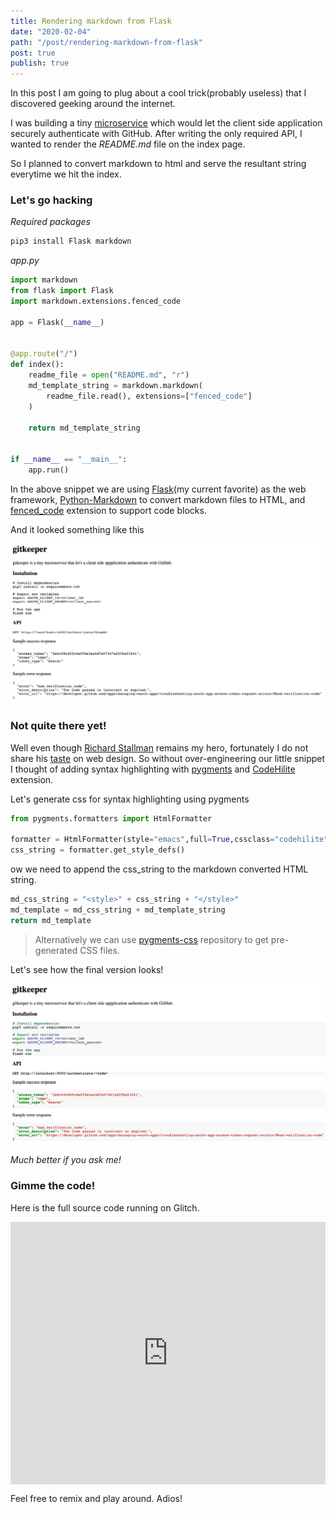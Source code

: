 ```yaml
---
title: Rendering markdown from Flask
date: "2020-02-04"
path: "/post/rendering-markdown-from-flask"
post: true
publish: true
---
```


In this post I am going to plug about a cool trick(probably useless) that I discovered geeking around the internet.

I was building a tiny [microservice](https://github.com/solitudenote/gitkeeper) which would let the client side application securely authenticate with GitHub. After writing the only required API, I wanted to render the *README.md* file on the index page.

So I planned to convert markdown to html and serve the resultant string everytime we hit the index.

### __Let's go hacking__

*Required packages*
```bash
pip3 install Flask markdown
```

*app.py*
```python
import markdown
from flask import Flask
import markdown.extensions.fenced_code

app = Flask(__name__)


@app.route("/")
def index():
    readme_file = open("README.md", "r")
    md_template_string = markdown.markdown(
        readme_file.read(), extensions=["fenced_code"]
    )

    return md_template_string


if __name__ == "__main__":
    app.run()
```

In the above snippet we are using [Flask](https://flask.palletsprojects.com)(my current favorite) as the web framework, [Python-Markdown](https://github.com/Python-Markdown/markdown) to convert markdown files to HTML, and [fenced_code](https://python-markdown.github.io/extensions/fenced_code_blocks/) extension to support code blocks.

And it looked something like this

<div class="post-image">
  <img src="./markdown-render1.png" />
</div>

### __Not quite there yet!__

Well even though [Richard Stallman](https://en.wikipedia.org/wiki/Richard_Stallman) remains my hero, fortunately I do not share his [taste](https://stallman.org/) on web design. So without over-engineering our little snippet I thought of adding syntax highlighting with [pygments](https://pygments.org/) and [CodeHilite](https://python-markdown.github.io/extensions/code_hilite/) extension.

Let's generate css for syntax highlighting using pygments

```python
from pygments.formatters import HtmlFormatter

formatter = HtmlFormatter(style="emacs",full=True,cssclass="codehilite")
css_string = formatter.get_style_defs()
```

ow we need to append the css_string to the markdown converted HTML string.

```python
md_css_string = "<style>" + css_string + "</style>"
md_template = md_css_string + md_template_string
return md_template
```

> Alternatively we can use [pygments-css](https://github.com/richleland/pygments-css) repository to get pre-generated CSS files.

Let's see how the final version looks!

<div class="post-image">
  <img src="./markdown-render-hl.png" />
</div>

*Much better if you ask me!*

### __Gimme the code!__

Here is the full source code running on Glitch.

<div class="glitch-embed-wrap" style="height: 420px; width: 100%;">
  <iframe
    src="https://glitch.com/embed/#!/embed/silken-football?path=app.py&previewSize=0&sidebarCollapsed=true"
    title="silken-football on Glitch"
    style="height: 100%; width: 100%; border: 0;">
  </iframe>
</div>

Feel free to remix and play around. Adios!
